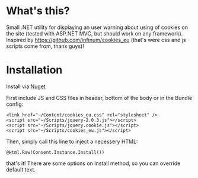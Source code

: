 # What's this?

Small .NET utility for displaying an user warning about using of cookies on the site (tested with ASP.NET MVC, but should work on any framework). Inspired by https://github.com/infinum/cookies_eu (that's were css and js scripts come from, thanx guys)!

# Installation

Install via [Nuget](https://www.nuget.org/packages/EUCookies.NET/)

First include JS and CSS files in header, bottom of the body or in the Bundle config:

    <link href="~/Content/cookies_eu.css" rel="stylesheet" />
    <script src="~/Scripts/jquery-2.0.3.js"></script>
    <script src="~/Scripts/jquery.cookie.js"></script>
    <script src="~/Scripts/cookies_eu.js"></script>
    

Then, simply call this line to inject a necessery HTML:

    @Html.Raw(Consent.Instance.Install())


that's it! There are some options on Install method, so you can override default text.


    